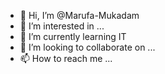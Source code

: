 - 👋 Hi, I’m @Marufa-Mukadam
- 👀 I’m interested in ...
- 🌱 I’m currently learning IT 
- 💞️ I’m looking to collaborate on ...
- 📫 How to reach me ...

<!---
Marufa-Mukadam/Marufa-Mukadam is a ✨ special ✨ repository because its `README.md` (this file) appears on your GitHub profile.
You can click the Preview link to take a look at your changes.
--->
